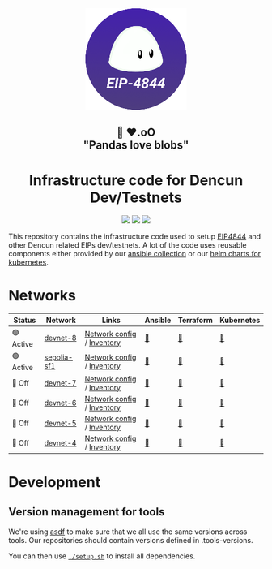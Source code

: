 <div align="center"><img src="./docs/images/dencun-logo-200px.png"/></div>
<h2 align="center">🐼 ❤️.oO<br>"Pandas love blobs"</h2>
<h1 align="center">Infrastructure code for Dencun Dev/Testnets</h1>

<p align="center">
<a href="https://github.com/ethpandaops/dencun-testnet/actions/workflows/lint-ansible.yaml"><img src="https://github.com/ethpandaops/dencun-testnet/actions/workflows/lint-ansible.yaml/badge.svg"></a>
<a href="https://github.com/ethpandaops/dencun-testnet/actions/workflows/lint-terraform.yaml"><img src="https://github.com/ethpandaops/dencun-testnet/actions/workflows/lint-terraform.yaml/badge.svg"></a>
<a href="https://github.com/ethpandaops/dencun-testnet/actions/workflows/lint-helm.yaml"><img src="https://github.com/ethpandaops/dencun-testnet/actions/workflows/lint-helm.yaml/badge.svg"></a>
</p>

This repository contains the infrastructure code used to setup [EIP4844](https://www.eip4844.com/) and other Dencun related EIPs dev/testnets. A lot of the code uses reusable components either provided by our [ansible collection](https://github.com/ethpandaops/ansible-collection-general) or our [helm charts for kubernetes](https://github.com/ethpandaops/ethereum-helm-charts/).

# Networks

Status | Network | Links | Ansible | Terraform | Kubernetes
------ | ------- | ----  |  -----  | -------   | ----------
 🟢 Active | [devnet-8](https://dencun-devnet-8.ethpandaops.io/) | [Network config](network-configs/devnet-8) / [Inventory](ansible/inventories/devnet-8/inventory.ini)  | [🔗](ansible/inventories/devnet-8) | [🔗](terraform/devnet-7) | [🔗](kubernetes/devnet-7)
 🟢 Active | [sepolia-sf1](https://4844-sepolia-sf1.ethpandaops.io/) | [Network config](network-configs/sepolia-sf1) / [Inventory](ansible/inventories/sepolia-shadowfork-1/inventory.ini) | [🔗](ansible/inventories/sepolia-shadowfork-1) | [🔗](terraform/sepolia-shadowfork-1) | [🔗](kubernetes/sepolia-sf1)
 🔴 Off | [devnet-7](https://4844-devnet-7.ethpandaops.io/) | [Network config](network-configs/devnet-7) / [Inventory](ansible/inventories/devnet-7/inventory.ini)  | [🔗](ansible/inventories/devnet-7) | [🔗](terraform/devnet-7) | [🔗](kubernetes/devnet-7)
 🔴 Off | [devnet-6](https://4844-devnet-6.ethpandaops.io/)    | [Network config](network-configs/devnet-6) / [Inventory](ansible/inventories/devnet-6/inventory.ini)  | [🔗](ansible/inventories/devnet-6) | [🔗](terraform/devnet-6) | [🔗](kubernetes-archive/devnet-6)
 🔴 Off | [devnet-5](https://4844-devnet-5.ethpandaops.io/)    | [Network config](network-configs/devnet-5) / [Inventory](ansible/inventories/devnet-5/inventory.ini)  | [🔗](ansible/inventories/devnet-5) | [🔗](terraform/devnet-5) | [🔗](kubernetes-archive/devnet-5)
 🔴 Off | [devnet-4](https://4844-devnet-4.ethpandaops.io/)    | [Network config](network-configs/devnet-4) / [Inventory](ansible/inventories/devnet-4/inventory.ini)  | [🔗](ansible/inventories/devnet-4) | [🔗](terraform/devnet-4) | [🔗](kubernetes-archive/devnet-4)

# Development
## Version management for tools

We're using [asdf](https://github.com/asdf-vm/asdf) to make sure that we all use the same versions across tools. Our repositories should contain versions defined in .tools-versions.

You can then use [`./setup.sh`](./asdf-setup.sh) to install all dependencies.
